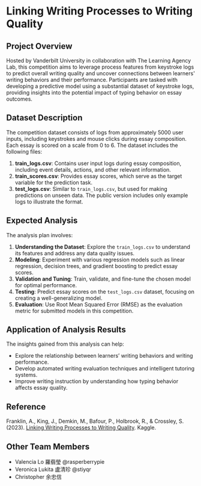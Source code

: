 # Linking Writing Processes to Writing Quality

## Project Overview
Hosted by Vanderbilt University in collaboration with The Learning Agency Lab, this competition aims to leverage process features from keystroke logs to predict overall writing quality and uncover connections between learners' writing behaviors and their performance. Participants are tasked with developing a predictive model using a substantial dataset of keystroke logs, providing insights into the potential impact of typing behavior on essay outcomes.

## Dataset Description

The competition dataset consists of logs from approximately 5000 user inputs, including keystrokes and mouse clicks during essay composition. Each essay is scored on a scale from 0 to 6. The dataset includes the following files:

1. **train_logs.csv**: Contains user input logs during essay composition, including event details, actions, and other relevant information.
2. **train_scores.csv**: Provides essay scores, which serve as the target variable for the prediction task.
3. **test_logs.csv**: Similar to `train_logs.csv`, but used for making predictions on unseen data. The public version includes only example logs to illustrate the format.

## Expected Analysis

The analysis plan involves:

1. **Understanding the Dataset**: Explore the `train_logs.csv` to understand its features and address any data quality issues.
2. **Modeling**: Experiment with various regression models such as linear regression, decision trees, and gradient boosting to predict essay scores.
3. **Validation and Tuning**: Train, validate, and fine-tune the chosen model for optimal performance.
4. **Testing**: Predict essay scores on the `test_logs.csv` dataset, focusing on creating a well-generalizing model.
5. **Evaluation**: Use Root Mean Squared Error (RMSE) as the evaluation metric for submitted models in this competition.

## Application of Analysis Results

The insights gained from this analysis can help:

- Explore the relationship between learners’ writing behaviors and writing performance.
- Develop automated writing evaluation techniques and intelligent tutoring systems.
- Improve writing instruction by understanding how typing behavior affects essay quality.

## Reference

Franklin, A., King, J., Demkin, M., Bafour, P., Holbrook, R., & Crossley, S. (2023). [Linking Writing Processes to Writing Quality](https://www.kaggle.com/competitions/linking-writing-processes-to-writing-quality). Kaggle.

## Other Team Members

* Valencia Lo 羅翡瑩 @rasperberrypie
* Veronica Lukita 盧清珍 @stiyqr
* Christopher 余忠信
